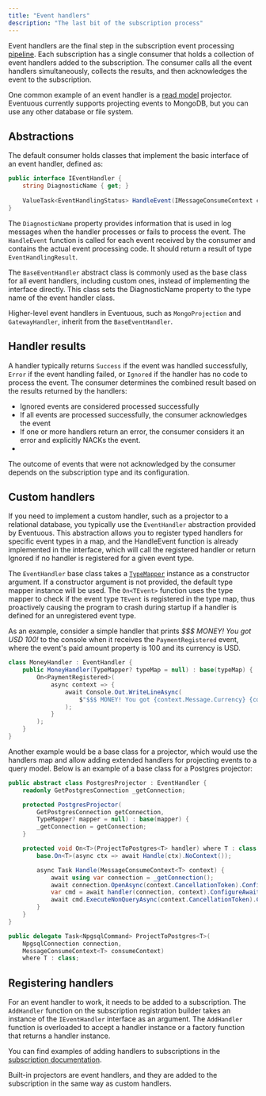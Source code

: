 ```yaml
---
title: "Event handlers"
description: "The last bit of the subscription process"
---
```


Event handlers are the final step in the subscription event processing [pipeline](../pipes). Each subscription has a single consumer that holds a collection of event handlers added to the subscription. The consumer calls all the event handlers simultaneously, collects the results, and then acknowledges the event to the subscription.

One common example of an event handler is a [read model](../../read-models) projector. Eventuous currently supports projecting events to MongoDB, but you can use any other database or file system.

## Abstractions

The default consumer holds classes that implement the basic interface of an event handler, defined as:

```csharp
public interface IEventHandler {
    string DiagnosticName { get; }
    
    ValueTask<EventHandlingStatus> HandleEvent(IMessageConsumeContext context);
}
```

The `DiagnosticName` property provides information that is used in log messages when the handler processes or fails to process the event. The `HandleEvent` function is called for each event received by the consumer and contains the actual event processing code. It should return a result of type `EventHandlingResult`.

The `BaseEventHandler` abstract class is commonly used as the base class for all event handlers, including custom ones, instead of implementing the interface directly. This class sets the DiagnosticName property to the type name of the event handler class.

Higher-level event handlers in Eventuous, such as `MongoProjection` and `GatewayHandler`, inherit from the `BaseEventHandler`.

## Handler results

A handler typically returns `Success` if the event was handled successfully, `Error` if the event handling failed, or `Ignored` if the handler has no code to process the event. The consumer determines the combined result based on the results returned by the handlers:

- Ignored events are considered processed successfully
- If all events are processed successfully, the consumer acknowledges the event
- If one or more handlers return an error, the consumer considers it an error and explicitly NACKs the event.
- 
The outcome of events that were not acknowledged by the consumer depends on the subscription type and its configuration.

## Custom handlers

If you need to implement a custom handler, such as a projector to a relational database, you typically use the `EventHandler` abstraction provided by Eventuous. This abstraction allows you to register typed handlers for specific event types in a map, and the HandleEvent function is already implemented in the interface, which will call the registered handler or return Ignored if no handler is registered for a given event type.

The `EventHandler` base class takes a [`TypeMapper`](../../persistence/serialisation.md#type-map) instance as a constructor argument. If a constructor argument is not provided, the default type mapper instance will be used. The `On<TEvent>` function uses the type mapper to check if the event type `TEvent` is registered in the type map, thus proactively causing the program to crash during startup if a handler is defined for an unregistered event type.

As an example, consider a simple handler that prints *$$$ MONEY! You got USD 100!* to the console when it receives the `PaymentRegistered` event, where the event's paid amount property is 100 and its currency is USD.

```csharp
class MoneyHandler : EventHandler {
    public MoneyHandler(TypeMapper? typeMap = null) : base(typeMap) {
        On<PaymentRegistered>(
            async context => {
                await Console.Out.WriteLineAsync(
                    $"$$$ MONEY! You got {context.Message.Currency} {context.Message.AmountPaid}"
                );
            }
        );
    }
}
```

Another example would be a base class for a projector, which would use the handlers map and allow adding extended handlers for projecting events to a query model. Below is an example of a base class for a Postgres projector:

```csharp
public abstract class PostgresProjector : EventHandler {
    readonly GetPostgresConnection _getConnection;

    protected PostgresProjector(
        GetPostgresConnection getConnection, 
        TypeMapper? mapper = null) : base(mapper) {
        _getConnection = getConnection;
    }

    protected void On<T>(ProjectToPostgres<T> handler) where T : class {
        base.On<T>(async ctx => await Handle(ctx).NoContext());

        async Task Handle(MessageConsumeContext<T> context) {
            await using var connection = _getConnection();
            await connection.OpenAsync(context.CancellationToken).ConfigureAwait(false);
            var cmd = await handler(connection, context).ConfigureAwait(false);
            await cmd.ExecuteNonQueryAsync(context.CancellationToken).ConfigureAwait(false);
        }
    }
}

public delegate Task<NpgsqlCommand> ProjectToPostgres<T>(
    NpgsqlConnection connection, 
    MessageConsumeContext<T> consumeContext)
    where T : class;
```

## Registering handlers

For an event handler to work, it needs to be added to a subscription. The `AddHandler` function on the subscription registration builder takes an instance of the `IEventHandler` interface as an argument. The `AddHandler` function is overloaded to accept a handler instance or a factory function that returns a handler instance.

You can find examples of adding handlers to subscriptions in the [subscription documentation](../sub-base/#registration).

Built-in projectors are event handlers, and they are added to the subscription in the same way as custom handlers.
